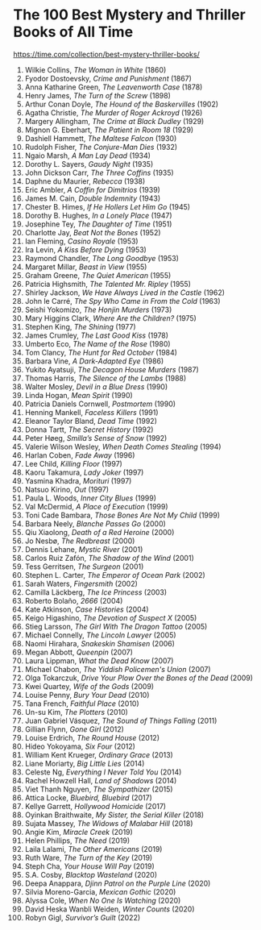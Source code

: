 # The 100 Best Mystery and Thriller Books of All Time

https://time.com/collection/best-mystery-thriller-books/

1. Wilkie Collins, *The Woman in White* (1860)  
2. Fyodor Dostoevsky, *Crime and Punishment* (1867)  
3. Anna Katharine Green, *The Leavenworth Case* (1878)  
4. Henry James, *The Turn of the Screw* (1898)  
5. Arthur Conan Doyle, *The Hound of the Baskervilles* (1902)  
6. Agatha Christie, *The Murder of Roger Ackroyd* (1926)  
7. Margery Allingham, *The Crime at Black Dudley* (1929)  
8. Mignon G. Eberhart, *The Patient in Room 18* (1929)  
9. Dashiell Hammett, *The Maltese Falcon* (1930)  
10. Rudolph Fisher, *The Conjure-Man Dies* (1932)  
11. Ngaio Marsh, *A Man Lay Dead* (1934)  
12. Dorothy L. Sayers, *Gaudy Night* (1935)  
13. John Dickson Carr, *The Three Coffins* (1935)  
14. Daphne du Maurier, *Rebecca* (1938)  
15. Eric Ambler, *A Coffin for Dimitrios* (1939)  
16. James M. Cain, *Double Indemnity* (1943)  
17. Chester B. Himes, *If He Hollers Let Him Go* (1945)  
18. Dorothy B. Hughes, *In a Lonely Place* (1947)  
19. Josephine Tey, *The Daughter of Time* (1951)  
20. Charlotte Jay, *Beat Not the Bones* (1952)  
21. Ian Fleming, *Casino Royale* (1953)  
22. Ira Levin, *A Kiss Before Dying* (1953)  
23. Raymond Chandler, *The Long Goodbye* (1953)  
24. Margaret Millar, *Beast in View* (1955)  
25. Graham Greene, *The Quiet American* (1955)  
26. Patricia Highsmith, *The Talented Mr. Ripley* (1955)  
27. Shirley Jackson, *We Have Always Lived in the Castle* (1962)  
28. John le Carré, *The Spy Who Came in From the Cold* (1963)  
29. Seishi Yokomizo, *The Honjin Murders* (1973)  
30. Mary Higgins Clark, *Where Are the Children?* (1975)  
31. Stephen King, *The Shining* (1977)  
32. James Crumley, *The Last Good Kiss* (1978)  
33. Umberto Eco, *The Name of the Rose* (1980)  
34. Tom Clancy, *The Hunt for Red October* (1984)  
35. Barbara Vine, *A Dark-Adapted Eye* (1986)  
36. Yukito Ayatsuji, *The Decagon House Murders* (1987)  
37. Thomas Harris, *The Silence of the Lambs* (1988)  
38. Walter Mosley, *Devil in a Blue Dress* (1990)  
39. Linda Hogan, *Mean Spirit* (1990)  
40. Patricia Daniels Cornwell, *Postmortem* (1990)  
41. Henning Mankell, *Faceless Killers* (1991)  
42. Eleanor Taylor Bland, *Dead Time* (1992)  
43. Donna Tartt, *The Secret History* (1992)  
44. Peter Høeg, *Smilla’s Sense of Snow* (1992)  
45. Valerie Wilson Wesley, *When Death Comes Stealing* (1994)  
46. Harlan Coben, *Fade Away* (1996)  
47. Lee Child, *Killing Floor* (1997)  
48. Kaoru Takamura, *Lady Joker* (1997)  
49. Yasmina Khadra, *Morituri* (1997)  
50. Natsuo Kirino, *Out* (1997)  
51. Paula L. Woods, *Inner City Blues* (1999)  
52. Val McDermid, *A Place of Execution* (1999)  
53. Toni Cade Bambara, *Those Bones Are Not My Child* (1999)  
54. Barbara Neely, *Blanche Passes Go* (2000)  
55. Qiu Xiaolong, *Death of a Red Heroine* (2000)  
56. Jo Nesbø, *The Redbreast* (2000)  
57. Dennis Lehane, *Mystic River* (2001)  
58. Carlos Ruiz Zafón, *The Shadow of the Wind* (2001)  
59. Tess Gerritsen, *The Surgeon* (2001)  
60. Stephen L. Carter, *The Emperor of Ocean Park* (2002)  
61. Sarah Waters, *Fingersmith* (2002)  
62. Camilla Läckberg, *The Ice Princess* (2003)  
63. Roberto Bolaño, *2666* (2004)  
64. Kate Atkinson, *Case Histories* (2004)  
65. Keigo Higashino, *The Devotion of Suspect X* (2005)  
66. Stieg Larsson, *The Girl With The Dragon Tattoo* (2005)  
67. Michael Connelly, *The Lincoln Lawyer* (2005)  
68. Naomi Hirahara, *Snakeskin Shamisen* (2006)  
69. Megan Abbott, *Queenpin* (2007)  
70. Laura Lippman, *What the Dead Know* (2007)  
71. Michael Chabon, *The Yiddish Policemen's Union* (2007)  
72. Olga Tokarczuk, *Drive Your Plow Over the Bones of the Dead* (2009)  
73. Kwei Quartey, *Wife of the Gods* (2009)  
74. Louise Penny, *Bury Your Dead* (2010)  
75. Tana French, *Faithful Place* (2010)  
76. Un-su Kim, *The Plotters* (2010)  
77. Juan Gabriel Vásquez, *The Sound of Things Falling* (2011)  
78. Gillian Flynn, *Gone Girl* (2012)  
79. Louise Erdrich, *The Round House* (2012)  
80. Hideo Yokoyama, *Six Four* (2012)  
81. William Kent Krueger, *Ordinary Grace* (2013)  
82. Liane Moriarty, *Big Little Lies* (2014)  
83. Celeste Ng, *Everything I Never Told You* (2014)  
84. Rachel Howzell Hall, *Land of Shadows* (2014)  
85. Viet Thanh Nguyen, *The Sympathizer* (2015)  
86. Attica Locke, *Bluebird, Bluebird* (2017)  
87. Kellye Garrett, *Hollywood Homicide* (2017)  
88. Oyinkan Braithwaite, *My Sister, the Serial Killer* (2018)  
89. Sujata Massey, *The Widows of Malabar Hill* (2018)  
90. Angie Kim, *Miracle Creek* (2019)  
91. Helen Phillips, *The Need* (2019)  
92. Laila Lalami, *The Other Americans* (2019)  
93. Ruth Ware, *The Turn of the Key* (2019)  
94. Steph Cha, *Your House Will Pay* (2019)  
95. S.A. Cosby, *Blacktop Wasteland* (2020)  
96. Deepa Anappara, *Djinn Patrol on the Purple Line* (2020)  
97. Silvia Moreno-Garcia, *Mexican Gothic* (2020)  
98. Alyssa Cole, *When No One Is Watching* (2020)  
99. David Heska Wanbli Weiden, *Winter Counts* (2020)  
100. Robyn Gigl, *Survivor’s Guilt* (2022)  
